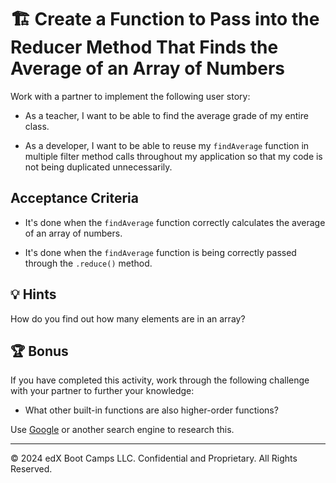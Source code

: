 # 🏗️ Create a Function to Pass into the Reducer Method That Finds the Average of an Array of Numbers

Work with a partner to implement the following user story:

* As a teacher, I want to be able to find the average grade of my entire class.

* As a developer, I want to be able to reuse my `findAverage` function in multiple filter method calls throughout my application so that my code is not being duplicated unnecessarily.

## Acceptance Criteria

* It's done when the `findAverage` function correctly calculates the average of an array of numbers.

* It's done when the `findAverage` function is being correctly passed through the `.reduce()` method.

## 💡 Hints

How do you find out how many elements are in an array? 

## 🏆 Bonus

If you have completed this activity, work through the following challenge with your partner to further your knowledge:

* What other built-in functions are also higher-order functions? 

Use [Google](https://www.google.com) or another search engine to research this.

---
© 2024 edX Boot Camps LLC. Confidential and Proprietary. All Rights Reserved.
